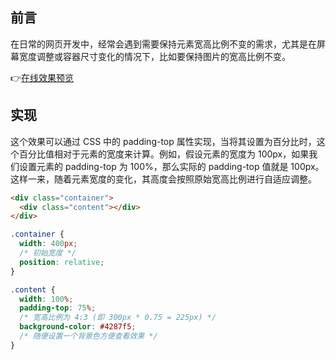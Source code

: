 ## 前言

在日常的网页开发中，经常会遇到需要保持元素宽高比例不变的需求，尤其是在屏幕宽度调整或容器尺寸变化的情况下，比如要保持图片的宽高比例不变。

👉[在线效果预览](https://chenxiaoyao6228.github.io/html-preview/?https://github.com/chenxiaoyao6228/fe-notes/blob/main/HTML_CSS/_demo/css-keep-ratio/index.html)

## 实现

这个效果可以通过 CSS 中的 padding-top 属性实现，当将其设置为百分比时，这个百分比值相对于元素的宽度来计算。例如，假设元素的宽度为 100px，如果我们设置元素的 padding-top 为 100%，那么实际的 padding-top 值就是 100px。这样一来，随着元素宽度的变化，其高度会按照原始宽高比例进行自适应调整。

```html
<div class="container">
  <div class="content"></div>
</div>
```

```css
.container {
  width: 400px;
  /* 初始宽度 */
  position: relative;
}

.content {
  width: 100%;
  padding-top: 75%;
  /* 宽高比例为 4:3 (即 300px * 0.75 = 225px) */
  background-color: #4287f5;
  /* 随便设置一个背景色方便查看效果 */
}
```
